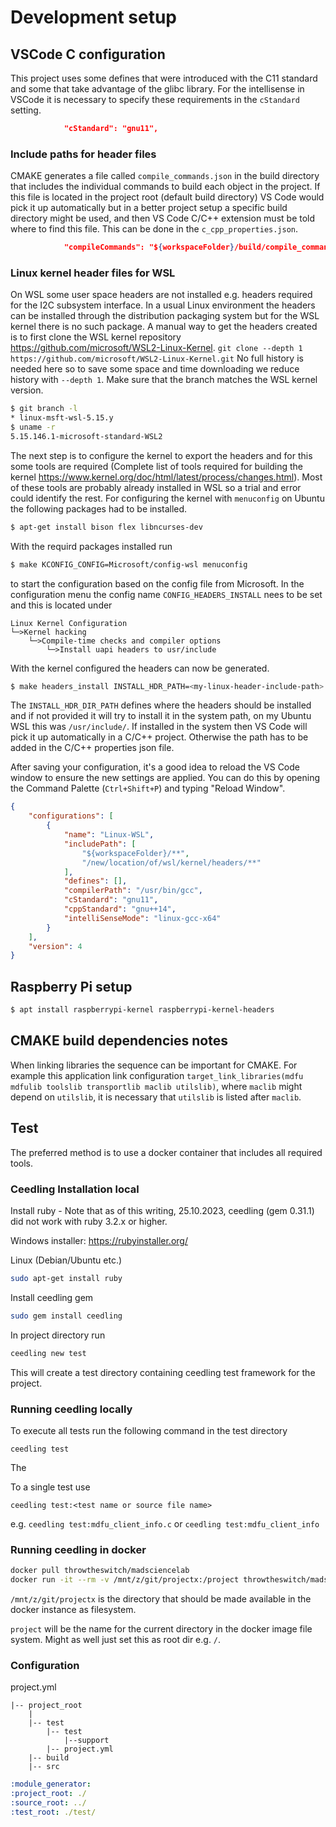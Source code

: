 # Development setup

## VSCode C configuration

This project uses some defines that were introduced with the C11 standard and some that take advantage of the glibc library. For the intellisense in VSCode it is necessary to specify these requirements in the `cStandard` setting.
```json
            "cStandard": "gnu11",
```
### Include paths for header files

CMAKE generates a file called `compile_commands.json` in the build directory that includes the individual commands to build each object in the project. If this file is located in the project root (default build directory) VS Code would pick it up automatically but in a better project setup a specific build directory might be used, and then VS Code C/C++ extension must be told where to find this file. This can be done in the `c_cpp_properties.json`.

```json
            "compileCommands": "${workspaceFolder}/build/compile_commands.json",
```

### Linux kernel header files for WSL

On WSL some user space headers are not installed e.g. headers required for the I2C subsystem interface. In a usual Linux environment the headers can be installed through the distribution packaging system but for the WSL kernel there is no such package. A manual way to get the headers created is to first clone the WSL kernel repository https://github.com/microsoft/WSL2-Linux-Kernel.
`git clone --depth 1 https://github.com/microsoft/WSL2-Linux-Kernel.git`
No full history is needed here so to save some space and time downloading we reduce history with `--depth 1`.
Make sure that the branch matches the WSL kernel version.

```bash
$ git branch -l
* linux-msft-wsl-5.15.y
$ uname -r
5.15.146.1-microsoft-standard-WSL2
```

The next step is to configure the kernel to export the headers and for this some tools are required (Complete list of tools required for building the kernel https://www.kernel.org/doc/html/latest/process/changes.html). Most of these tools are probably already installed in WSL so a trial and error could identify the rest. For configuring the kernel with `menuconfig` on Ubuntu the following packages had to be installed.

```bash
$ apt-get install bison flex libncurses-dev
```

With the requird packages installed run
```bash
$ make KCONFIG_CONFIG=Microsoft/config-wsl menuconfig
```
to start the configuration based on the config file from Microsoft. In the configuration menu the config name `CONFIG_HEADERS_INSTALL` nees to be set and this is located under
```
Linux Kernel Configuration
└─>Kernel hacking
    └─>Compile-time checks and compiler options
        └─>Install uapi headers to usr/include
```

With the kernel configured the headers can now be generated.
```bash
$ make headers_install INSTALL_HDR_PATH=<my-linux-header-include-path>
```

The `INSTALL_HDR_DIR_PATH` defines where the headers should be installed and if not provided it will try to install it in the system path, on my Ubuntu WSL this was `/usr/include/`. If installed in the system then VS Code will pick it up automatically in a C/C++ project. Otherwise the path has to be added in the C/C++ properties json file.

After saving your configuration, it's a good idea to reload the VS Code window to ensure the new settings are applied. You can do this by opening the Command Palette (`Ctrl+Shift+P`) and typing "Reload Window".
```json
{
    "configurations": [
        {
            "name": "Linux-WSL",
            "includePath": [
                "${workspaceFolder}/**",
                "/new/location/of/wsl/kernel/headers/**"
            ],
            "defines": [],
            "compilerPath": "/usr/bin/gcc",
            "cStandard": "gnu11",
            "cppStandard": "gnu++14",
            "intelliSenseMode": "linux-gcc-x64"
        }
    ],
    "version": 4
}
```

## Raspberry Pi setup

```bash
$ apt install raspberrypi-kernel raspberrypi-kernel-headers
```

## CMAKE build dependencies notes

When linking libraries the sequence can be important for CMAKE. For example this application link configuration `target_link_libraries(mdfu mdfulib toolslib transportlib maclib utilslib)`, where `maclib` might depend on `utilslib`, it is necessary that `utilslib` is listed after `maclib`.

## Test

The preferred method is to use a docker container that includes all required tools.

### Ceedling Installation local
Install ruby - Note that as of this writing, 25.10.2023, ceedling (gem 0.31.1) did not work with ruby 3.2.x or higher.

Windows installer:
https://rubyinstaller.org/

Linux (Debian/Ubuntu etc.)
```bash
sudo apt-get install ruby
```

Install ceedling gem
```bash
sudo gem install ceedling
```

In project directory run
```bash
ceedling new test
```
This will create a test directory containing ceedling test framework for the project.

### Running ceedling locally

To execute all tests run the following command in the test directory
```
ceedling test
```
The 

To a single test use
```
ceedling test:<test name or source file name>
```
e.g. `ceedling test:mdfu_client_info.c` or `ceedling test:mdfu_client_info`

### Running ceedling in docker

```bash
docker pull throwtheswitch/madsciencelab
docker run -it --rm -v /mnt/z/git/projectx:/project throwtheswitch/madsciencelab
```

`/mnt/z/git/projectx` is the directory that should be made available in the docker instance as filesystem.

`project` will be the name for the current directory in the docker image file system. Might as well just set this as root dir e.g. `/`.

### Configuration

project.yml

```
|-- project_root
    |
    |-- test
        |-- test
            |--support
        |-- project.yml
    |-- build
    |-- src
```

```yaml
:module_generator:
:project_root: ./
:source_root: ../
:test_root: ./test/
```